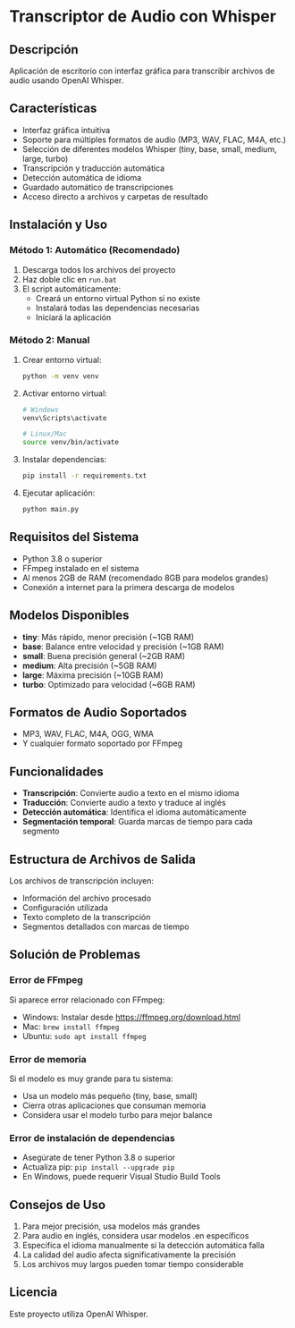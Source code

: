 # Transcriptor de Audio con Whisper

## Descripción
Aplicación de escritorio con interfaz gráfica para transcribir archivos de audio usando OpenAI Whisper.

## Características
- Interfaz gráfica intuitiva
- Soporte para múltiples formatos de audio (MP3, WAV, FLAC, M4A, etc.)
- Selección de diferentes modelos Whisper (tiny, base, small, medium, large, turbo)
- Transcripción y traducción automática
- Detección automática de idioma
- Guardado automático de transcripciones
- Acceso directo a archivos y carpetas de resultado

## Instalación y Uso

### Método 1: Automático (Recomendado)
1. Descarga todos los archivos del proyecto
2. Haz doble clic en `run.bat`
3. El script automáticamente:
   - Creará un entorno virtual Python si no existe
   - Instalará todas las dependencias necesarias
   - Iniciará la aplicación

### Método 2: Manual
1. Crear entorno virtual:
   ```bash
   python -m venv venv
   ```

2. Activar entorno virtual:
   ```bash
   # Windows
   venv\Scripts\activate
   
   # Linux/Mac
   source venv/bin/activate
   ```

3. Instalar dependencias:
   ```bash
   pip install -r requirements.txt
   ```

4. Ejecutar aplicación:
   ```bash
   python main.py
   ```

## Requisitos del Sistema
- Python 3.8 o superior
- FFmpeg instalado en el sistema
- Al menos 2GB de RAM (recomendado 8GB para modelos grandes)
- Conexión a internet para la primera descarga de modelos

## Modelos Disponibles
- **tiny**: Más rápido, menor precisión (~1GB RAM)
- **base**: Balance entre velocidad y precisión (~1GB RAM)
- **small**: Buena precisión general (~2GB RAM)
- **medium**: Alta precisión (~5GB RAM)
- **large**: Máxima precisión (~10GB RAM)
- **turbo**: Optimizado para velocidad (~6GB RAM)

## Formatos de Audio Soportados
- MP3, WAV, FLAC, M4A, OGG, WMA
- Y cualquier formato soportado por FFmpeg

## Funcionalidades
- **Transcripción**: Convierte audio a texto en el mismo idioma
- **Traducción**: Convierte audio a texto y traduce al inglés
- **Detección automática**: Identifica el idioma automáticamente
- **Segmentación temporal**: Guarda marcas de tiempo para cada segmento

## Estructura de Archivos de Salida
Los archivos de transcripción incluyen:
- Información del archivo procesado
- Configuración utilizada
- Texto completo de la transcripción
- Segmentos detallados con marcas de tiempo

## Solución de Problemas

### Error de FFmpeg
Si aparece error relacionado con FFmpeg:
- Windows: Instalar desde https://ffmpeg.org/download.html
- Mac: `brew install ffmpeg`
- Ubuntu: `sudo apt install ffmpeg`

### Error de memoria
Si el modelo es muy grande para tu sistema:
- Usa un modelo más pequeño (tiny, base, small)
- Cierra otras aplicaciones que consuman memoria
- Considera usar el modelo turbo para mejor balance

### Error de instalación de dependencias
- Asegúrate de tener Python 3.8 o superior
- Actualiza pip: `pip install --upgrade pip`
- En Windows, puede requerir Visual Studio Build Tools

## Consejos de Uso
1. Para mejor precisión, usa modelos más grandes
2. Para audio en inglés, considera usar modelos .en específicos
3. Especifica el idioma manualmente si la detección automática falla
4. La calidad del audio afecta significativamente la precisión
5. Los archivos muy largos pueden tomar tiempo considerable

## Licencia
Este proyecto utiliza OpenAI Whisper.
